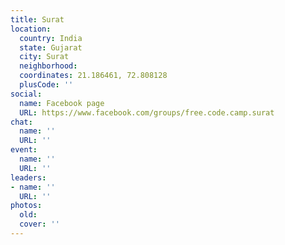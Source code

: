 ```yaml
---
title: Surat
location:
  country: India
  state: Gujarat
  city: Surat
  neighborhood: 
  coordinates: 21.186461, 72.808128
  plusCode: ''
social:
  name: Facebook page
  URL: https://www.facebook.com/groups/free.code.camp.surat
chat:
  name: ''
  URL: ''
event:
  name: ''
  URL: ''
leaders:
- name: ''
  URL: ''
photos:
  old: 
  cover: ''
---
```

